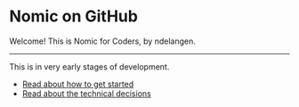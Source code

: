 # Nomic on GitHub

Welcome! This is Nomic for Coders, by ndelangen.

---

This is in very early stages of development.

- [Read about how to get started](./docs/INSTALLATION.md)
- [Read about the technical decisions](./docs/ARCHITECTURE.md)
